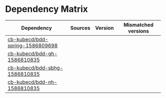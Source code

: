 # Dependency Matrix

Dependency | Sources | Version | Mismatched versions
---------- | ------- | ------- | -------------------
[cb-kubecd/bdd-spring-1586809698](https://github.com/cb-kubecd/bdd-spring-1586809698.git) |  | []() | 
[cb-kubecd/bdd-gh-1586810835](https://github.com/cb-kubecd/bdd-gh-1586810835.git) |  | []() | 
[cb-kubecd/bdd-sbhg-1586810835](https://github.com/cb-kubecd/bdd-sbhg-1586810835.git) |  | []() | 
[cb-kubecd/bdd-nh-1586810835](https://github.com/cb-kubecd/bdd-nh-1586810835.git) |  | []() | 
